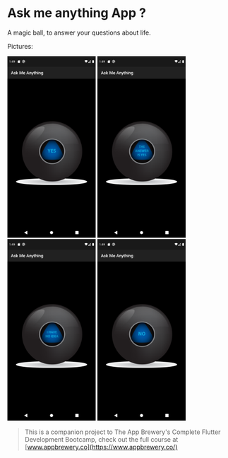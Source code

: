# Ask me anything App ?

A magic ball, to answer your questions about life.

Pictures:

<img src="https://github.com/Selmeny/ask_me_anything_app/blob/master/images/screenshot_1.png" width="200"> <img src="https://github.com/Selmeny/ask_me_anything_app/blob/master/images/screenshot_2.png" width="200"> <img src="https://github.com/Selmeny/ask_me_anything_app/blob/master/images/screenshot_3.png" width="200"> <img src="https://github.com/Selmeny/ask_me_anything_app/blob/master/images/screenshot_4.png" width="200"> 

>This is a companion project to The App Brewery's Complete Flutter Development Bootcamp, check out the full course at [www.appbrewery.co](https://www.appbrewery.co/)
